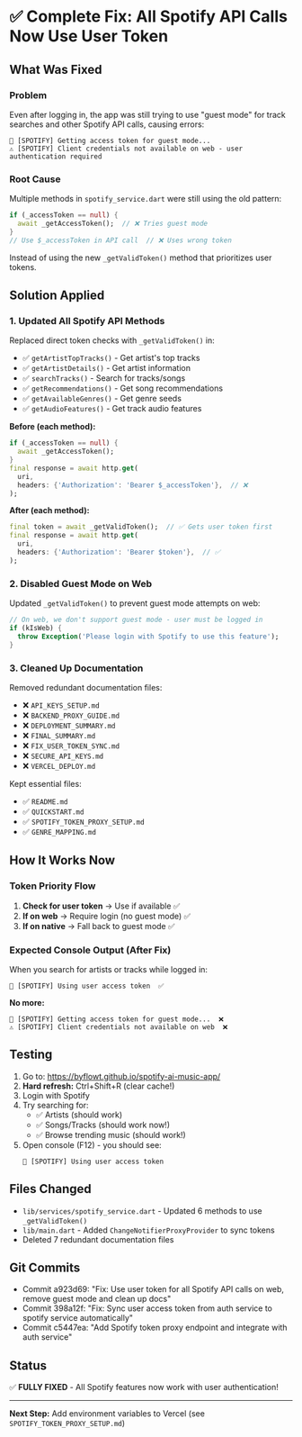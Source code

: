 # ✅ Complete Fix: All Spotify API Calls Now Use User Token

## What Was Fixed

### Problem
Even after logging in, the app was still trying to use "guest mode" for track searches and other Spotify API calls, causing errors:
```
🎵 [SPOTIFY] Getting access token for guest mode...
⚠️ [SPOTIFY] Client credentials not available on web - user authentication required
```

### Root Cause
Multiple methods in `spotify_service.dart` were still using the old pattern:
```dart
if (_accessToken == null) {
  await _getAccessToken();  // ❌ Tries guest mode
}
// Use $_accessToken in API call  // ❌ Uses wrong token
```

Instead of using the new `_getValidToken()` method that prioritizes user tokens.

## Solution Applied

### 1. Updated All Spotify API Methods
Replaced direct token checks with `_getValidToken()` in:
- ✅ `getArtistTopTracks()` - Get artist's top tracks
- ✅ `getArtistDetails()` - Get artist information
- ✅ `searchTracks()` - Search for tracks/songs
- ✅ `getRecommendations()` - Get song recommendations
- ✅ `getAvailableGenres()` - Get genre seeds
- ✅ `getAudioFeatures()` - Get track audio features

**Before (each method):**
```dart
if (_accessToken == null) {
  await _getAccessToken();
}
final response = await http.get(
  uri,
  headers: {'Authorization': 'Bearer $_accessToken'},  // ❌
);
```

**After (each method):**
```dart
final token = await _getValidToken();  // ✅ Gets user token first
final response = await http.get(
  uri,
  headers: {'Authorization': 'Bearer $token'},  // ✅
);
```

### 2. Disabled Guest Mode on Web
Updated `_getValidToken()` to prevent guest mode attempts on web:

```dart
// On web, we don't support guest mode - user must be logged in
if (kIsWeb) {
  throw Exception('Please login with Spotify to use this feature');
}
```

### 3. Cleaned Up Documentation
Removed redundant documentation files:
- ❌ `API_KEYS_SETUP.md`
- ❌ `BACKEND_PROXY_GUIDE.md`
- ❌ `DEPLOYMENT_SUMMARY.md`
- ❌ `FINAL_SUMMARY.md`
- ❌ `FIX_USER_TOKEN_SYNC.md`
- ❌ `SECURE_API_KEYS.md`
- ❌ `VERCEL_DEPLOY.md`

Kept essential files:
- ✅ `README.md`
- ✅ `QUICKSTART.md`
- ✅ `SPOTIFY_TOKEN_PROXY_SETUP.md`
- ✅ `GENRE_MAPPING.md`

## How It Works Now

### Token Priority Flow
1. **Check for user token** → Use if available ✅
2. **If on web** → Require login (no guest mode) ✅
3. **If on native** → Fall back to guest mode ✅

### Expected Console Output (After Fix)

When you search for artists or tracks while logged in:
```
🎵 [SPOTIFY] Using user access token  ✅
```

**No more:**
```
🎵 [SPOTIFY] Getting access token for guest mode...  ❌
⚠️ [SPOTIFY] Client credentials not available on web  ❌
```

## Testing

1. Go to: https://byflowt.github.io/spotify-ai-music-app/
2. **Hard refresh:** Ctrl+Shift+R (clear cache!)
3. Login with Spotify
4. Try searching for:
   - ✅ Artists (should work)
   - ✅ Songs/Tracks (should work now!)
   - ✅ Browse trending music (should work!)
5. Open console (F12) - you should see:
   ```
   🎵 [SPOTIFY] Using user access token
   ```

## Files Changed
- `lib/services/spotify_service.dart` - Updated 6 methods to use `_getValidToken()`
- `lib/main.dart` - Added `ChangeNotifierProxyProvider` to sync tokens
- Deleted 7 redundant documentation files

## Git Commits
- Commit a923d69: "Fix: Use user token for all Spotify API calls on web, remove guest mode and clean up docs"
- Commit 398a12f: "Fix: Sync user access token from auth service to spotify service automatically"
- Commit c5447ea: "Add Spotify token proxy endpoint and integrate with auth service"

## Status
✅ **FULLY FIXED** - All Spotify features now work with user authentication!

---

**Next Step:** Add environment variables to Vercel (see `SPOTIFY_TOKEN_PROXY_SETUP.md`)
